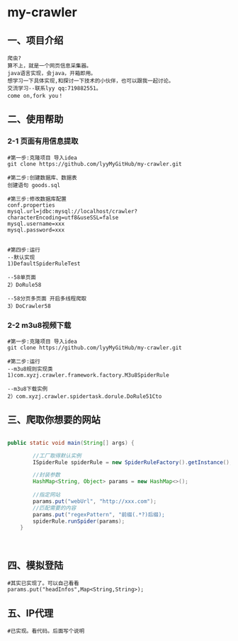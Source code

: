 # my-crawler

## 一、项目介绍

    爬虫?
    算不上，就是一个网页信息采集器。
    java语言实现，会java，开箱即用。
    想学习一下具体实现,和探讨一下技术的小伙伴，也可以跟我一起讨论。
    交流学习--联系lyy qq:719882551。 
    come on,fork you！



## 二、使用帮助

### 2-1 页面有用信息提取

```shell
#第一步:克隆项目 导入idea
git clone https://github.com/lyyMyGitHub/my-crawler.git

#第二步:创建数据库、数据表
创建语句 goods.sql

#第三步:修改数据库配置
conf.properties
mysql.url=jdbc:mysql://localhost/crawler?characterEncoding=utf8&useSSL=false
mysql.username=xxx
mysql.password=xxx
    

#第四步:运行
--默认实现
1)DefaultSpiderRuleTest 

--58单页面
2）DoRule58

--58分页多页面 开启多线程爬取
3）DoCrawler58

```

   

### 2-2 m3u8视频下载

```shell
#第一步:克隆项目 导入idea
git clone https://github.com/lyyMyGitHub/my-crawler.git

#第二步:运行
--m3u8规则实现类
1)com.xyzj.crawler.framework.factory.M3u8SpiderRule

--m3u8下载实例
2）com.xyzj.crawler.spidertask.dorule.DoRule51Cto

```



## 三、爬取你想要的网站

```java

public static void main(String[] args) {

        //工厂取得默认实例
        ISpiderRule spiderRule = new SpiderRuleFactory().getInstance();

        //封装参数
        HashMap<String, Object> params = new HashMap<>();
    
    	//指定网站
        params.put("webUrl", "http://xxx.com");
    	//匹配需要的内容
        params.put("regexPattern", "前缀(.*?)后缀);
        spiderRule.runSpider(params);
    }
```

​        

## 四、模拟登陆

```shell
#其实已实现了。可以自己看看
params.put("headInfos",Map<String,String>);
```



## 五、IP代理

```shell
#已实现。看代码。后面写个说明
```

